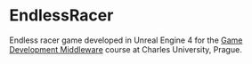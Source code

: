 # EndlessRacer
Endless racer game developed in Unreal Engine 4 for the [Game Development Middleware](https://gamedev.cuni.cz/study/courses-history/courses-2017-2018/game-development-middleware-winter-201718/) course at Charles University, Prague.
